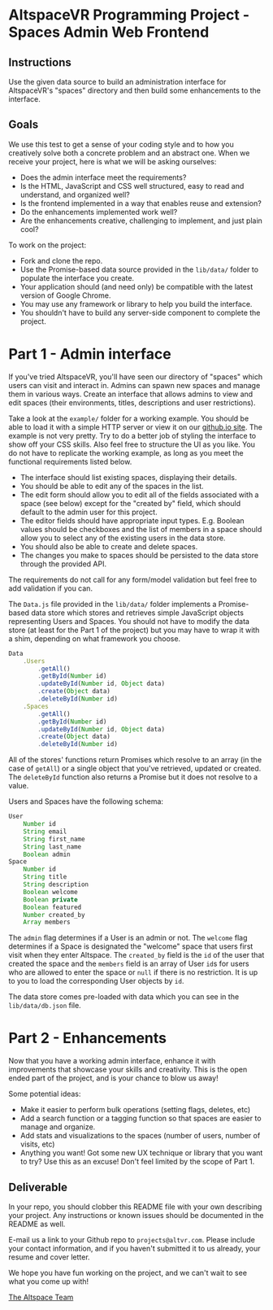 # AltspaceVR Programming Project - Spaces Admin Web Frontend

## Instructions

Use the given data source to build an administration interface for AltspaceVR's "spaces" directory and then build some enhancements to the interface.

## Goals

We use this test to get a sense of your coding style and to how you creatively solve both a concrete problem and an abstract one. When we receive your project, here is what we will be asking ourselves:

- Does the admin interface meet the requirements?
- Is the HTML, JavaScript and CSS well structured, easy to read and understand, and organized well?
- Is the frontend implemented in a way that enables reuse and extension?
- Do the enhancements implemented work well?
- Are the enhancements creative, challenging to implement, and just plain cool?

To work on the project:

- Fork and clone the repo.
- Use the Promise-based data source provided in the `lib/data/` folder to populate the interface you create.
- Your application should (and need only) be compatible with the latest version of Google Chrome.
- You may use any framework or library to help you build the interface.
- You shouldn't have to build any server-side component to complete the project.

# Part 1 - Admin interface

If you've tried AltspaceVR, you'll have seen our directory of "spaces" which users can visit and interact in. Admins can spawn new spaces and manage them in various ways. Create an interface that allows admins to view and edit spaces (their environments, titles, descriptions and user restrictions).

Take a look at the `example/` folder for a working example. You should be able to load it with a simple HTTP server or view it on our [github.io site](https://altspacevr.github.io/altspacevr-project-html-ui/example). The example is not very pretty. Try to do a better job of styling the interface to show off your CSS skills. Also feel free to structure the UI as you like. You do not have to replicate the working example, as long as you meet the functional requirements listed below. 

- The interface should list existing spaces, displaying their details.
- You should be able to edit any of the spaces in the list.
- The edit form should allow you to edit all of the fields associated with a space (see below) except for the "created by" field, which should default to the admin user for this project.
- The editor fields should have appropriate input types. E.g. Boolean values should be checkboxes and the list of members in a space should allow you to select any of the existing users in the data store.
- You should also be able to create and delete spaces.
- The changes you make to spaces should be persisted to the data store through the provided API.

The requirements do not call for any form/model validation but feel free to add validation if you can.

The `Data.js` file provided in the `lib/data/` folder implements a Promise-based data store which stores and retrieves simple JavaScript objects representing Users and Spaces. You should not have to modify the data store (at least for the Part 1 of the project) but you may have to wrap it with a shim, depending on what framework you choose.

```js
Data
    .Users
        .getAll()
        .getById(Number id)
        .updateById(Number id, Object data)
        .create(Object data)
        .deleteById(Number id)
    .Spaces
        .getAll()
        .getById(Number id)
        .updateById(Number id, Object data)
        .create(Object data)
        .deleteById(Number id)
```

All of the stores' functions return Promises which resolve to an array (in the case of `getAll`) or a single object that you've retrieved, updated or created. The `deleteById` function also returns a Promise but it does not resolve to a value.

Users and Spaces have the following schema:

```js
User
    Number id
    String email
    String first_name
    String last_name
    Boolean admin
Space
    Number id
    String title
    String description
    Boolean welcome
    Boolean private
    Boolean featured
    Number created_by
    Array members 
```

The `admin` flag determines if a User is an admin or not. The `welcome` flag determines if a Space is designated the "welcome" space that users first visit when they enter Altspace. The `created_by` field is the `id` of the user that created the space and the `members` field is an array of User `id`s for users who are allowed to enter the space or `null` if there is no restriction. It is up to you to load the corresponding User objects by `id`.

The data store comes pre-loaded with data which you can see in the `lib/data/db.json` file.

# Part 2 - Enhancements

Now that you have a working admin interface, enhance it with improvements that showcase your skills and creativity. This is the open ended part of the project, and is your chance to blow us away! 

Some potential ideas:

- Make it easier to perform bulk operations (setting flags, deletes, etc) 
- Add a search function or a tagging function so that spaces are easier to manage and organize.
- Add stats and visualizations to the spaces (number of users, number of visits, etc)
- Anything you want! Got some new UX technique or library that you want to try? Use this as an excuse! Don't feel limited by the scope of Part 1.

## Deliverable

In your repo, you should clobber this README file with your own describing your project. Any instructions or known issues should be documented in the README as well.

E-mail us a link to your Github repo to `projects@altvr.com`. Please include your contact information, and if you haven't submitted it to us already, your resume and cover letter. 

We hope you have fun working on the project, and we can't wait to see what you come up with!
    
[The Altspace Team](http://altvr.com/team/)
